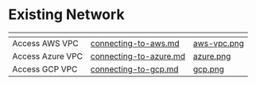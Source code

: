 # Existing Network

<table data-card-size="large" data-view="cards">
	<thead>
		<tr>
			<th></th>
			<th data-hidden data-card-target data-type="content-ref"></th>
			<th data-hidden data-card-cover data-type="files"></th>
		</tr>
	</thead>
	<tbody>
		<tr>
			<td>Access AWS VPC</td>
			<td>
				<a href="connecting-to-aws.md">connecting-to-aws.md</a>
			</td>
			<td>
				<a href="../../.gitbook/assets/aws-vpc.png">aws-vpc.png</a>
			</td>
		</tr>
		<tr>
			<td>Access Azure VPC</td>
			<td>
				<a href="connecting-to-azure.md">connecting-to-azure.md</a>
			</td>
			<td>
				<a href="../../.gitbook/assets/azure.png">azure.png</a>
			</td>
		</tr>
		<tr>
			<td>Access GCP VPC</td>
			<td>
				<a href="connecting-to-gcp.md">connecting-to-gcp.md</a>
			</td>
			<td>
				<a href="../../.gitbook/assets/gcp.png">gcp.png</a>
			</td>
		</tr>
	</tbody>
</table>
